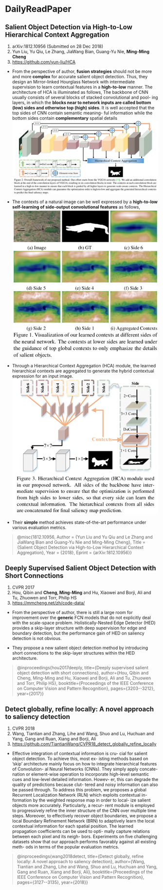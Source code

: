 # DailyReadPaper

## Salient Object Detection via High-to-Low Hierarchical Context Aggregation
1. arXiv:1812.10956 (Submitted on 28 Dec 2018)
2. Yun Liu, Yu Qiu, Le Zhang, JiaWang Bian, Guang-Yu Nie, **Ming-Ming Cheng**
3. https://github.com/yun-liu/HCA

- From the perspective of author, **fusion strategies** should not be more and 
more **complex** for accurate salient object detection.
Thus, they design an Mirror-linked Hourglass Network with intermediate supervision to learn
 contextual features in a **high-to-low** manner. The architecture of HCA is illuminated as follows,
The backbone of CNN usually consists of several blocks of stacked convolutional and pool-
ing layers, in which the **blocks near to network inputs are
called bottom (low) sides and otherwise top (high) sides**.
It is well accepted that the top sides of CNN contain semantic meaning-
ful information while the bottom sides contain **complementary** spatial details
![Ming-Ming Cheng2018 Salient Object Detection](Pictures/Selection_003.png)

- The contexts of a natural image can be well expressed by a **high-to-low self-learning of side-output
convolutional features** as follows,
![Ming-Ming Cheng2018 Salient Object Detection](Pictures/Selection_005.png)

- Through a Hierarchical Context Aggregation (HCA) module, the learned hierarchical contexts are aggregated to generate the hybrid 
contextual expression for an input image.
![Ming-Ming Cheng2018 Salient Object Detection](Pictures/Selection_004.png)

- Their **simple** method achieves state-of-the-art 
performance under various evaluation metrics.


>@misc{1812.10956,
Author = {Yun Liu and Yu Qiu and Le Zhang and JiaWang Bian and Guang-Yu Nie and Ming-Ming Cheng},
Title = {Salient Object Detection via High-to-Low Hierarchical Context Aggregation},
Year = {2018},
Eprint = {arXiv:1812.10956}}

## Deeply Supervised Salient Object Detection with Short Connections
1. CVPR 2017
2. Hou, Qibin and **Cheng, Ming-Ming** and Hu, Xiaowei and Borji, Ali and Tu, Zhuowen and Torr, Philip HS
3. https://mmcheng.net/zh/code-data/

- From the perspective of author, there is still a large room for improvement over the **generic** FCN models 
that do not explicitly deal with the scale-space problem. Holistically-Nested Edge Detector (HED) provides a 
skip-layer structure with deep supervision for edge and boundary detection, but the performance gain of HED
on saliency detection is not obvious. 




- They propose a new salient object detection method 
by introducing short connections to the skip-layer structures within the HED
architecture. 


>@inproceedings{hou2017deeply,
  title={Deeply supervised salient object detection with short connections},
  author={Hou, Qibin and Cheng, Ming-Ming and Hu, Xiaowei and Borji, Ali and Tu, Zhuowen and Torr, Philip HS},
  booktitle={Proceedings of the IEEE Conference on Computer Vision and Pattern Recognition},
  pages={3203--3212},
  year={2017}}


## Detect globally, refine locally: A novel approach to saliency detection
1. CVPR 2018
2. Wang, Tiantian and Zhang, Lihe and Wang, Shuo and Lu, Huchuan and Yang, Gang and Ruan, Xiang and Borji, Ali
3. https://github.com/TiantianWang/CVPR18_detect_globally_refine_locally

- Effective integration of contextual information is cru-
cial for salient object detection. To achieve this, most ex-
isting methods based on ’skip’ architecture mainly focus
on how to integrate hierarchical features of Convolution-
al Neural Networks (CNNs). They simply apply concate-
nation or element-wise operation to incorporate high-level
semantic cues and low-level detailed information. Howev-
er, this can degrade the quality of predictions because clut-
tered and noisy information can also be passed through.
To address this problem, we proposes a global Recurrent
Localization Network (RLN) which exploits contextual in-
formation by the weighted response map in order to local-
ize salient objects more accurately. Particularly, a recur-
rent module is employed to progressively refine the inner
structure of the CNN over multiple time steps. Moreover,
to effectively recover object boundaries, we propose a local
Boundary Refinement Network (BRN) to adaptively learn
the local contextual information for each spatial position.
The learned propagation coefficients can be used to opti-
mally capture relations between each pixel and its neigh-
bors. Experiments on five challenging datasets show that
our approach performs favorably against all existing meth-
ods in terms of the popular evaluation metrics.


>@inproceedings{wang2018detect,
  title={Detect globally, refine locally: A novel approach to saliency detection},
  author={Wang, Tiantian and Zhang, Lihe and Wang, Shuo and Lu, Huchuan and Yang, Gang and Ruan, Xiang and Borji, Ali},
  booktitle={Proceedings of the IEEE Conference on Computer Vision and Pattern Recognition},
  pages={3127--3135},
  year={2018}}

